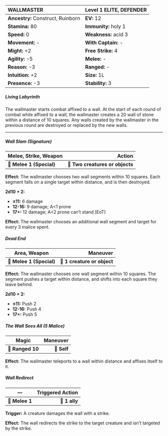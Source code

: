 | **WALLMASTER**                           | Level 1 ELITE, DEFENDER                  |
|:-----------------------------------------|:-----------------------------------------|
| **Ancestry:** Construct, Ruinborn        | **EV:** 12                               |
| **Stamina:** 80                          | **Immunity:** holy 1                     |
| **Speed:** 0                             | **Weakness:** acid 3                     |
| **Movement:** -                          | **With Captain:** -                      |
| **Might:** +2                            | **Free Strike:** 4                       |
| **Agility:** -5                          | **Melee:** -                             |
| **Reason:** -3                           | **Ranged:** -                            |
| **Intuition:** +2                        | **Size:** 1L                             |
| **Presence:** -3                         | **Stability:** 3                         |

##### Living Labyrinth

The wallmaster starts combat affixed to a wall. At the start of each round of combat while affixed to a wall, the wallmaster creates a 20 wall of stone within a distance of 10 squares. Any walls created by the wallmaster in the previous round are destroyed or replaced by the new walls.

---

##### **Wall Slam (Signature)**

| **Melee, Strike, Weapon** |                      **Action** |
| ------------------------- | -------------------------------:|
| **📏 Melee 1 (Special)**  | **🎯 Two creatures or objects** |

**Effect:** The wallmaster chooses two wall segments within 10 squares. Each segment falls on a single target within distance, and is then destroyed.

**2d10 + 2:**
- **≤11:** 6 damage
- **12-16:** 9 damage; A<1 prone
- **17+:** 12 damage; A<2 prone can’t stand (EoT)

**Effect:** The wallmaster chooses an additional wall segment and target for every 3 malice spent.

##### **Dead End**

| **Area, Weapon**         |                **Maneuver** |
| ------------------------ | ---------------------------:|
| **📏 Melee 1 (Special)** | **🎯 1 creature or object** |

**Effect:** The wallmaster chooses one wall segment within 10 squares. The segment pushes a target within distance, and shifts into each square they leave behind.

**2d10 + 2:**
- **≤11:** Push 2
- **12-16:** Push 4
- **17+:** Push 5

##### **The Wall Sees All (5 Malice)**

| **Magic**        | **Maneuver** |
| ---------------- | ------------:|
| **📏 Ranged 10** |  **🎯 Self** |

**Effect:** The wallmaster teleports to a wall within distance and affixes itself to it.

##### **Wall Redirect**

| **—**          | **Triggered Action** |
| -------------- | --------------------:|
| **📏 Melee 1** |        **🎯 1 ally** |

**Trigger:** A creature damages the wall with a strike.

**Effect:** The wall redirects the strike to the target creature and isn’t targeted by the strike.
